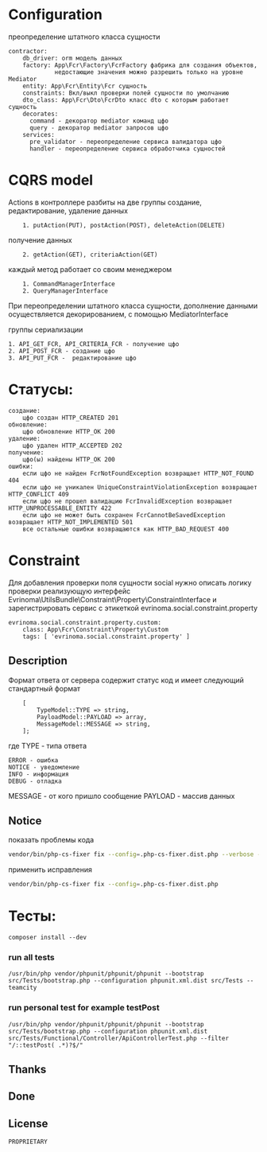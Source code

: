 # Configuration

преопределение штатного класса сущности

    contractor:
        db_driver: orm модель данных
        factory: App\Fcr\Factory\FcrFactory фабрика для создания объектов,
                 недостающие значения можно разрешить только на уровне Mediator
        entity: App\Fcr\Entity\Fcr сущность
        constraints: Вкл/выкл проверки полей сущности по умолчанию 
        dto_class: App\Fcr\Dto\FcrDto класс dto с которым работает сущность
        decorates:
          command - декоратор mediator команд цфо 
          query - декоратор mediator запросов цфо
        services:
          pre_validator - переопределение сервиса валидатора цфо
          handler - переопределение сервиса обработчика сущностей

# CQRS model

Actions в контроллере разбиты на две группы
создание, редактирование, удаление данных

        1. putAction(PUT), postAction(POST), deleteAction(DELETE)
получение данных

        2. getAction(GET), criteriaAction(GET)

каждый метод работает со своим менеджером

        1. CommandManagerInterface
        2. QueryManagerInterface

При переопределении штатного класса сущности, дополнение данными осуществляется декорированием, с помощью MediatorInterface


группы  сериализации

    1. API_GET_FCR, API_CRITERIA_FCR - получение цфо
    2. API_POST_FCR - создание цфо
    3. API_PUT_FCR -  редактирование цфо

# Статусы:

    создание:
        цфо создан HTTP_CREATED 201
    обновление:
        цфо обновление HTTP_OK 200
    удаление:
        цфо удален HTTP_ACCEPTED 202
    получение:
        цфо(ы) найдены HTTP_OK 200
    ошибки:
        если цфо не найден FcrNotFoundException возвращает HTTP_NOT_FOUND 404
        если цфо не уникален UniqueConstraintViolationException возвращает HTTP_CONFLICT 409
        если цфо не прошел валидацию FcrInvalidException возвращает HTTP_UNPROCESSABLE_ENTITY 422
        если цфо не может быть сохранен FcrCannotBeSavedException возвращает HTTP_NOT_IMPLEMENTED 501
        все остальные ошибки возвращаются как HTTP_BAD_REQUEST 400

# Constraint

Для добавления проверки поля сущности social нужно описать логику проверки реализующую интерфейс Evrinoma\UtilsBundle\Constraint\Property\ConstraintInterface и зарегистрировать сервис с этикеткой evrinoma.social.constraint.property

    evrinoma.social.constraint.property.custom:
        class: App\Fcr\Constraint\Property\Custom
        tags: [ 'evrinoma.social.constraint.property' ]

## Description
Формат ответа от сервера содержит статус код и имеет следующий стандартный формат
```text
    [
        TypeModel::TYPE => string,
        PayloadModel::PAYLOAD => array,
        MessageModel::MESSAGE => string,
    ];
```
где
TYPE - типа ответа

    ERROR - ошибка
    NOTICE - уведомление
    INFO - информация
    DEBUG - отладка

MESSAGE - от кого пришло сообщение
PAYLOAD - массив данных

## Notice

показать проблемы кода

```bash
vendor/bin/php-cs-fixer fix --config=.php-cs-fixer.dist.php --verbose --diff --dry-run
```

применить исправления

```bash
vendor/bin/php-cs-fixer fix --config=.php-cs-fixer.dist.php
```

# Тесты:

    composer install --dev

### run all tests

    /usr/bin/php vendor/phpunit/phpunit/phpunit --bootstrap src/Tests/bootstrap.php --configuration phpunit.xml.dist src/Tests --teamcity

### run personal test for example testPost

    /usr/bin/php vendor/phpunit/phpunit/phpunit --bootstrap src/Tests/bootstrap.php --configuration phpunit.xml.dist src/Tests/Functional/Controller/ApiControllerTest.php --filter "/::testPost( .*)?$/" 

## Thanks

## Done

## License

    PROPRIETARY